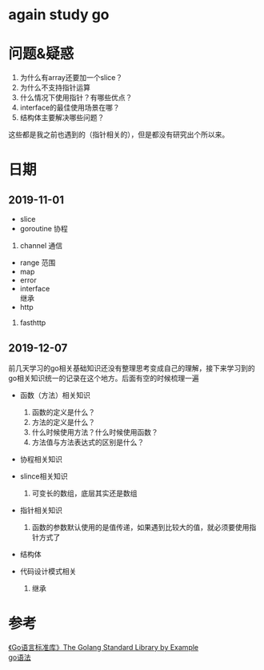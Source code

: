 # again study go 

# 问题&疑惑
1. 为什么有array还要加一个slice？  
2. 为什么不支持指针运算  
3. 什么情况下使用指针？有哪些优点？  
4. interface的最佳使用场景在哪？  
5. 结构体主要解决哪些问题？  


这些都是我之前也遇到的（指针相关的），但是都没有研究出个所以来。

# 日期
## 2019-11-01
* slice  
* goroutine 协程  
 1. channel 通信   
* range 范围
* map  
* error  
* interface    
  继承
* http
 1. fasthttp

## 2019-12-07
  前几天学习的go相关基础知识还没有整理思考变成自己的理解，接下来学习到的go相关知识统一的记录在这个地方。后面有空的时候梳理一遍
* 函数（方法）相关知识
  1. 函数的定义是什么？
  2. 方法的定义是什么？
  3. 什么时候使用方法？什么时候使用函数？
  4. 方法值与方法表达式的区别是什么？

* 协程相关知识
* slince相关知识
  1. 可变长的数组，底层其实还是数组
* 指针相关知识
  1. 函数的参数默认使用的是值传递，如果遇到比较大的值，就必须要使用指针方式了
* 结构体

* 代码设计模式相关
  1. 继承




#  参考 
[《Go语言标准库》The Golang Standard Library by Example](https://github.com/polaris1119/The-Golang-Standard-Library-by-Example)     
[go语法](https://www.jianshu.com/p/bed39de53087)  

